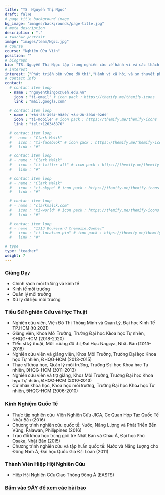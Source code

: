 ```yaml
---
title: "TS. Nguyễn Thị Ngọc"
draft: false
# page title background image
bg_image: "images/backgrounds/page-title.jpg"
# meta description
description : "."
# teacher portrait
image: "images/team/Ngoc.jpg"
# course
course: "Nghiên Cứu Viên"
position: ""
# biograph
bio: "TS. Nguyễn Thị Ngọc tập trung nghiên cứu về hành vi và các thách thức cho sự phát triển bền vững khu vực đô thị. Hiện tại, cô đang thực hiện các nghiên cứu về hành vi di chuyển và giáo dục môi trường."
# interest
interest: ["Phát triển bền vững đô thị","Hành vi xã hội và sự thuyết phục thay đổi hành vi","Ảnh hưởng của các yếu tố kinh tế và xã hội đến các vấn đề môi trường","Giáo dục môi trường","Khoa học dữ liệu ứng dụng trong đánh giá chính sách môi trường"]
# contact info
contact:
  # contact item loop
  - name : "nguyenthingoc@ueh.edu.vn"
    icon : "ti-email" # icon pack : https://themify.me/themify-icons
    link : "mail.google.com"

  # contact item loop
  - name : "+84-28-3930-9589/ +84-28-3930-9269"
    icon : "ti-mobile" # icon pack : https://themify.me/themify-icons
    link : "tel:+120345876"

  # contact item loop
  # - name : "Clark Malik"
  #   icon : "ti-facebook" # icon pack : https://themify.me/themify-icons
  #   link : "#"

  # contact item loop
  # - name : "Clark Malik"
  #   icon : "ti-twitter-alt" # icon pack : https://themify.me/themify-icons
  #   link : "#"

  # contact item loop
  # - name : "Clark Malik"
  #   icon : "ti-skype" # icon pack : https://themify.me/themify-icons
  #   link : "#"

  # contact item loop
  # - name : "clarkmalik.com"
  #   icon : "ti-world" # icon pack : https://themify.me/themify-icons
  #   link : "#"

  # contact item loop
  # - name : "1313 Boulevard Cremazie,Quebec"
  #   icon : "ti-location-pin" # icon pack : https://themify.me/themify-icons
  #   link : "#"

# type
type: "teacher"
weight: 7
---
```


### Giảng Dạy

* Chính sách môi trường và kinh tế
* Kinh tế môi trường
* Quản lý môi trường
* Xử lý dữ liệu môi trường


### Tiểu Sử Nghiên Cứu và Học Thuật
* Nghiên cứu viên, Viện Đô Thị Thông Minh và Quản Lý, Đại học Kinh Tế TP.HCM (từ 2021)
* Giảng viên, Khoa Môi Trường, Trường Đại học Khoa học Tự nhiên, ĐHQG-HCM (2018-2020)
* Tiến sĩ kỹ thuật, Môi trường đô thị, Đại Học Nagoya, Nhật Bản (2015-2018)
* Nghiên cứu viên và giảng viên, Khoa Môi Trường, Trường Đại học Khoa học Tự nhiên, ĐHQG-HCM (2013-2015)
* Thạc sĩ khoa học, Quản lý môi trường, Trường Đại học Khoa học Tự nhiên, ĐHQG-HCM (2011-2013)
* Nghiên cứu viên và trợ giảng, Khoa Môi Trường, Trường Đại học Khoa học Tự nhiên, ĐHQG-HCM (2010-2013)
* Cử nhân khoa học, Khoa học môi trường, Trường Đại học Khoa học Tự nhiên, ĐHQG-HCM (2006-2010)


### Kinh Nghiệm Quốc Tế
* Thực tập nghiên cứu, Viện Nghiên Cứu JICA, Cơ Quan Hợp Tác Quốc Tế Nhật Bản (2016)
* Chương trình nghiên cứu quốc tế: Nước, Năng Lượng và Phát Triển Bền Vững, Palawan, Philippines (2016)
* Trao đổi khoa học trong giới trẻ Nhật Bản và Châu Á, Đại học Phủ Osaka, Nhật Bản (2015)
* Chương trình nghiên cứu và tập huấn quốc tế: Nước và Năng Lượng cho Đông Nam Á, Đại học Quốc Gia Đài Loan (2011)


### Thành Viên Hiệp Hội Nghiên Cứu
* Hiệp Hội Nghiên Cứu Giao Thông Đông Á (EASTS)


### [Bấm vào ĐÂY để xem các bài báo](https://scholar.google.com/citations?user=ssVKhcMAAAAJ&hl=vi)
